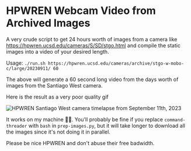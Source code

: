 HPWREN Webcam Video from Archived Images
===

A very crude script to get 24 hours worth of images from a camera like
https://hpwren.ucsd.edu/cameras/S/SD/stgo.html and compile the static images
into a video of your desired length.

Usage: `./run.sh https://hpwren.ucsd.edu/cameras/archive/stgo-w-mobo-c/large/20230911/ 60`

The above will generate a 60 second long video from the days worth of images
from the Santiago West camera.

Here is the result as a very poor quality gif

![HPWREN Santiago West camera timelapse from September 11th, 2023]()

It works on my machine :man_shrugging:.  You'll probably be fine if you replace
`command-threader` with `bash` in `prep-images.py`, but it will take longer to
download all the images since it's not doing it in parallel.

Please be nice HPWREN and don't abuse their free badwidth.
